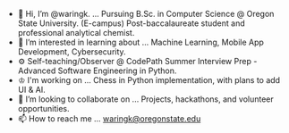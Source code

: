 - 👋 Hi, I’m @waringk. ... Pursuing B.Sc. in Computer Science @ Oregon State University. (E-campus) Post-baccalaureate student and professional analytical chemist.
- 👀 I’m interested in learning about ... Machine Learning, Mobile App Development, Cybersecurity.
- ⚙️ Self-teaching/Observer @ CodePath Summer Interview Prep - Advanced Software Engineering in Python. 
- ♔  I'm working on ... Chess in Python implementation, with plans to add UI & AI.
- 💞️ I’m looking to collaborate on ... Projects, hackathons, and volunteer opportunities. 
- 📫 How to reach me ... waringk@oregonstate.edu


